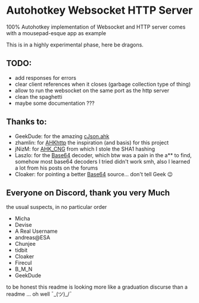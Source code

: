 
#  Autohotkey Websocket HTTP Server

100% Autohotkey implementation of Websocket and HTTP server
comes with a mousepad-esque app as example

This is in a highly experimental phase, here be dragons.

## TODO:
* add responses for errors
* clear client references when it closes (garbage collection type of thing)
* allow to run the websocket on the same port as the http server
* clean the spaghetti
* maybe some documentation ???

## Thanks to:
* GeekDude: for the amazing [cJson.ahk](https://github.com/G33kDude/cJson.ahk)
* zhamlin: for [AHKhttp](https://github.com/zhamlin/AHKhttp) the inspiration (and basis) for this project
* jNizM: for [AHK_CNG](https://github.com/jNizM/AHK_CNG) from which I stole the SHA1 hashing
* Laszlo: for the [Base64](https://autohotkey.com/board/topic/9974-include-a-bitmap-in-your-uncompiled-script/page-2#entry63195) decoder, which btw was a pain in the a** to find, somehow most base64 decoders I tried didn't work smh, also I learned a lot from his posts on the forums
* Cloaker: for pointing a better [Base64](https://github.com/G33kDude/MCL.ahk/blob/main/MCL.ahk) source... don't tell Geek 😉

## Everyone on Discord, thank you very Much
the usual suspects, in no particular order
* Micha
* Devise
* A Real Username
* andreas@ESA
* Chunjee
* tidbit
* Cloaker
* Firecul
* B_M_N
* GeekDude

to be honest this readme is looking more like a graduation discurse than a readme ... oh well
¯\_(ツ)_/¯
